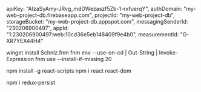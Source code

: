 apiKey: "AIzaSyAmy-JRvg_mdDWezaszf5Zb-1-rxfuerqY",
  authDomain: "my-web-project-db.firebaseapp.com",
  projectId: "my-web-project-db",
  storageBucket: "my-web-project-db.appspot.com",
  messagingSenderId: "230206900497",
  appId: "1:230206900497:web:10cd36e5eb148409f9e4b0",
  measurementId: "G-XR7YEX44H4"

winget install Schniz.fnm
fnm env --use-on-cd | Out-String | Invoke-Expression
fnm use --install-if-missing 20

npm install -g react-scripts
npm i react react-dom

npm i redux-persist